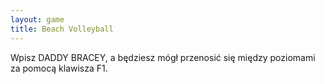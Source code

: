 ```yaml
---
layout: game
title: Beach Volleyball
---
```


Wpisz DADDY BRACEY, a będziesz mógł przenosić się między 
poziomami
za pomocą klawisza F1.
